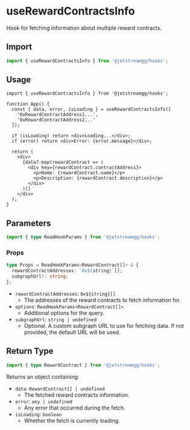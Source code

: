 # useRewardContractsInfo

Hook for fetching information about multiple reward contracts.

## Import

```ts
import { useRewardContractsInfo } from '@jetstreamgg/hooks';
```

## Usage

```tsx
import { useRewardContractsInfo } from '@jetstreamgg/hooks';

function App() {
  const { data, error, isLoading } = useRewardContractsInfo([
    '0xRewardContractAddress1...',
    '0xRewardContractAddress2...'
  ]);

  if (isLoading) return <div>Loading...</div>;
  if (error) return <div>Error: {error.message}</div>;

  return (
    <div>
      {data?.map(rewardContract => (
        <div key={rewardContract.contractAddress}>
          <p>Name: {rewardContract.name}</p>
          <p>Description: {rewardContract.description}</p>
        </div>
      ))}
    </div>
  );
}
```

## Parameters

```ts
import { type ReadHookParams } from '@jetstreamgg/hooks';
```

### Props

```ts
type Props = ReadHookParams<RewardContract[]> & {
  rewardContractAddresses: `0x${string}`[];
  subgraphUrl?: string;
};
```

- `rewardContractAddresses`: `0x${string}[]`
  - The addresses of the reward contracts to fetch information for.
- `options`: `ReadHookParams<RewardContract[]>`
  - Additional options for the query.
- `subgraphUrl`: `string | undefined`
  - Optional. A custom subgraph URL to use for fetching data. If not provided, the default URL will be used.

## Return Type

```ts
import { type RewardContract } from '@jetstreamgg/hooks';
```

Returns an object containing:

- `data`: `RewardContract[] | undefined`
  - The fetched reward contracts information.
- `error`: `any | undefined`
  - Any error that occurred during the fetch.
- `isLoading`: `boolean`
  - Whether the fetch is currently loading.
